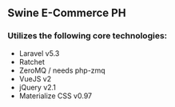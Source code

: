 ## Swine E-Commerce PH

<!-- Swine E-Commerce PH is an E-Commerce System for Breeder Swine and Boar Semen in the Philippines. It is currently under development in the Institute of Computer Science - University of the Philippines Los Banos (ICS-UPLB). This project is a collaborative effort of the ICS-UPLB, Philippine Council for Agriculture, Aquatic and Natural Resources Research and Development (PCAARRD), and  the Bureau of Animal Industry(BAI) as the secretariat of Accredited Swine Breeders Association of the Philippines (ASBAP). -->

### Utilizes the following core technologies:
 
* Laravel v5.3
* Ratchet
* ZeroMQ / needs php-zmq
* VueJS v2
* jQuery v2.1
* Materialize CSS v0.97
